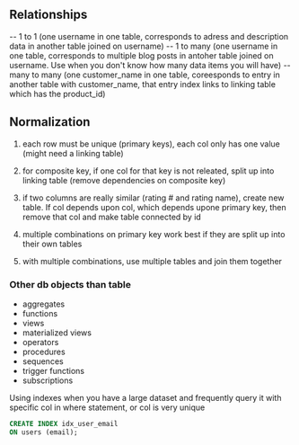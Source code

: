 ## Relationships
-- 1 to 1 (one username in one table, corresponds to adress and description data in another table joined on username)
-- 1 to many (one username in one table, corresponds to multiple blog posts in antoher table joined on username. Use when you don't know how many data items you will have)
-- many to many (one customer_name in one table, coreesponds to entry in another table with customer_name, that entry index links to linking table which has the product_id)


## Normalization
1. each row must be unique (primary keys), each col only has one value (might need a linking table)
2. for composite key, if one col for that key is not releated, split up into linking table (remove dependencies on composite key) 
3. if two columns are really similar (rating # and rating name), create new table. If col depends upon col, which depends upone primary key, then remove that col and make table connected by id

4. multiple combinations on primary key work best if they are split up into their own tables
5. with multiple combinations, use multiple tables and join them together

### Other db objects than table
* aggregates
* functions
* views
* materialized views
* operators
* procedures
* sequences
* trigger functions
* subscriptions

Using indexes when you have a large dataset and frequently query it with specific col in where statement, or col is very unique
```sql
CREATE INDEX idx_user_email
ON users (email);
```

